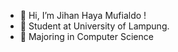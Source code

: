 - 🌱 Hi, I’m Jihan Haya Mufialdo !
- 👀 Student at University of Lampung.
- 👀 Majoring in Computer Science

<!---
JihanHayaMufialdo/JihanHayaMufialdo is a ✨ special ✨ repository because its `README.md` (this file) appears on your GitHub profile.
You can click the Preview link to take a look at your changes.
--->
